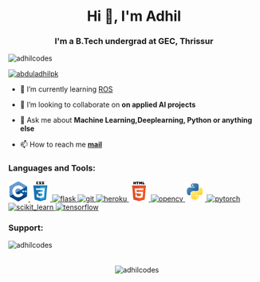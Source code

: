 <h1 align="center">Hi 👋, I'm Adhil</h1>
<h3 align="center">I'm a B.Tech undergrad at GEC, Thrissur</h3>

<p align="left"> <img src="https://komarev.com/ghpvc/?username=adhilcodes&label=Profile%20views&color=0e75b6&style=flat" alt="adhilcodes" /> </p>

<p align="left"> <a href="https://twitter.com/abduladhilpk" target="blank"><img src="https://img.shields.io/twitter/follow/abduladhilpk?logo=twitter&style=for-the-badge" alt="abduladhilpk" /></a> </p>

- 🔭 I’m currently learning [ROS](https://www.ros.org/)

- 👯 I’m looking to collaborate on **on applied AI projects**

- 💬 Ask me about **Machine Learning,Deeplearning, Python or anything else**

- 📫 How to reach me **[mail](abduladhilpk@gmail.com)**



<h3 align="left">Languages and Tools:</h3>
<p align="left"> <a href="https://www.w3schools.com/cpp/" target="_blank"> <img src="https://raw.githubusercontent.com/devicons/devicon/master/icons/cplusplus/cplusplus-original.svg" alt="cplusplus" width="40" height="40"/> </a> <a href="https://www.w3schools.com/css/" target="_blank"> <img src="https://raw.githubusercontent.com/devicons/devicon/master/icons/css3/css3-original-wordmark.svg" alt="css3" width="40" height="40"/> </a> <a href="https://flask.palletsprojects.com/" target="_blank"> <img src="https://www.vectorlogo.zone/logos/pocoo_flask/pocoo_flask-icon.svg" alt="flask" width="40" height="40"/> </a> <a href="https://git-scm.com/" target="_blank"> <img src="https://www.vectorlogo.zone/logos/git-scm/git-scm-icon.svg" alt="git" width="40" height="40"/> </a> <a href="https://heroku.com" target="_blank"> <img src="https://www.vectorlogo.zone/logos/heroku/heroku-icon.svg" alt="heroku" width="40" height="40"/> </a> <a href="https://www.w3.org/html/" target="_blank"> <img src="https://raw.githubusercontent.com/devicons/devicon/master/icons/html5/html5-original-wordmark.svg" alt="html5" width="40" height="40"/> </a> <a href="https://opencv.org/" target="_blank"> <img src="https://www.vectorlogo.zone/logos/opencv/opencv-icon.svg" alt="opencv" width="40" height="40"/> </a> <a href="https://www.python.org" target="_blank"> <img src="https://raw.githubusercontent.com/devicons/devicon/master/icons/python/python-original.svg" alt="python" width="40" height="40"/> </a> <a href="https://pytorch.org/" target="_blank"> <img src="https://www.vectorlogo.zone/logos/pytorch/pytorch-icon.svg" alt="pytorch" width="40" height="40"/> </a> <a href="https://scikit-learn.org/" target="_blank"> <img src="https://upload.wikimedia.org/wikipedia/commons/0/05/Scikit_learn_logo_small.svg" alt="scikit_learn" width="40" height="40"/> </a> <a href="https://www.tensorflow.org" target="_blank"> <img src="https://www.vectorlogo.zone/logos/tensorflow/tensorflow-icon.svg" alt="tensorflow" width="40" height="40"/> </a> </p>

<h3 align="left">Support:</h3>
<p><a href="https://www.buymeacoffee.com/adhilcodes"> <img align="left" src="https://cdn.buymeacoffee.com/buttons/v2/default-yellow.png" height="50" width="210" alt="adhilcodes" /></a></p><br><br>

<p>&nbsp;<img align="center" src="https://github-readme-stats.vercel.app/api?username=adhilcodes&show_icons=true&locale=en" alt="adhilcodes" /></p>
